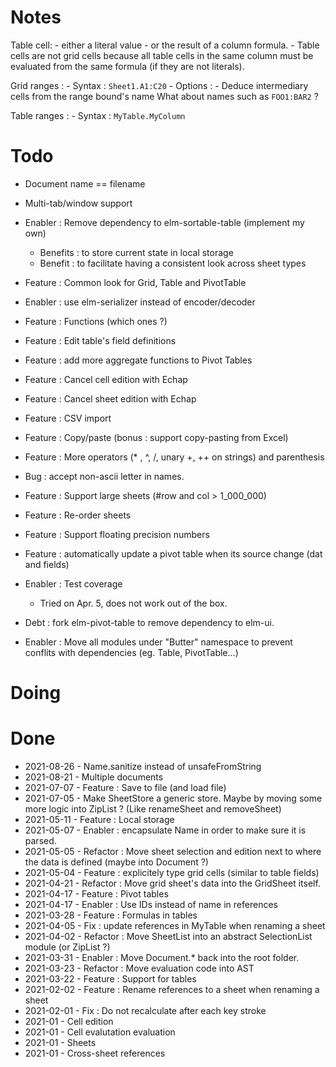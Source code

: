 
Notes
=====

Table cell:
    - either a literal value
    - or the result of a column formula.
    - Table cells are not grid cells because all table cells in the same column must be evaluated from the same formula (if they are not literals).


Grid ranges :
    - Syntax : `Sheet1.A1:C20`
    - Options :
        - Deduce intermediary cells from the range bound's name
            What about names such as `FOO1:BAR2` ?

Table ranges :
    - Syntax : `MyTable.MyColumn`

Todo
====

- Document name == filename
- Multi-tab/window support
- Enabler : Remove dependency to elm-sortable-table (implement my own)
    - Benefits : to store current state in local storage
    - Benefit : to facilitate having a consistent look across sheet types
- Feature : Common look for Grid, Table and PivotTable
- Enabler : use elm-serializer instead of encoder/decoder
- Feature : Functions (which ones ?)
- Feature : Edit table's field definitions
- Feature : add more aggregate functions to Pivot Tables
- Feature : Cancel cell edition with Echap
- Feature : Cancel sheet edition with Echap
- Feature : CSV import
- Feature : Copy/paste (bonus : support copy-pasting from Excel)
- Feature : More operators (* , ^, /, unary +, ++ on strings) and parenthesis 
- Bug : accept non-ascii letter in names.
- Feature : Support large sheets (#row and col > 1_000_000)
- Feature : Re-order sheets
- Feature : Support floating precision numbers
- Feature : automatically update a pivot table when its source change (dat and fields)

- Enabler : Test coverage
    - Tried on Apr. 5, does not work out of the box.
- Debt : fork elm-pivot-table to remove dependency to elm-ui.
- Enabler : Move all modules under "Butter" namespace to prevent conflits with dependencies (eg. Table, PivotTable...)

Doing
=====


Done
====

- 2021-08-26 - Name.sanitize instead of unsafeFromString
- 2021-08-21 - Multiple documents
- 2021-07-07 - Feature : Save to file (and load file)
- 2021-07-05 - Make SheetStore a generic store. Maybe by moving some more logic into ZipList ? (Like renameSheet and removeSheet)
- 2021-05-11 - Feature : Local storage
- 2021-05-07 - Enabler : encapsulate Name in order to make sure it is parsed.
- 2021-05-05 - Refactor : Move sheet selection and edition next to where the data is defined (maybe into Document ?)
- 2021-05-04 - Feature : explicitely type grid cells (similar to table fields)
- 2021-04-21 - Refactor : Move grid sheet's data into the GridSheet itself.
- 2021-04-17 - Feature : Pivot tables
- 2021-04-17 - Enabler : Use IDs instead of name in references
- 2021-03-28 - Feature : Formulas in tables
- 2021-04-05 - Fix : update references in MyTable when renaming a sheet
- 2021-04-02 - Refactor : Move SheetList into an abstract SelectionList module (or ZipList ?)
- 2021-03-31 - Enabler : Move Document.* back into the root folder.
- 2021-03-23 - Refactor : Move evaluation code into AST
- 2021-03-22 - Feature : Support for tables
- 2021-02-02 - Feature : Rename references to a sheet when renaming a sheet
- 2021-02-01 - Fix : Do not recalculate after each key stroke
- 2021-01 - Cell edition
- 2021-01 - Cell evalutation evaluation
- 2021-01 - Sheets
- 2021-01 - Cross-sheet references
